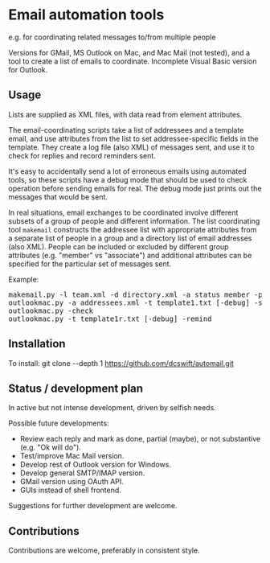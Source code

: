 # Email automation tools
e.g. for coordinating related messages to/from multiple people

Versions for GMail, MS Outlook on Mac, and Mac Mail (not tested), 
and a tool to create a list of emails to coordinate.
Incomplete Visual Basic version for Outlook.

## Usage
Lists are supplied as XML files, with data read from element attributes.

The email-coordinating scripts take a list of addressees and a template email,
and use attributes from the list to set addressee-specific fields in the template.
They create a log file (also XML) of messages sent, and use it to check for replies and record reminders sent.

It's easy to accidentally send a lot of erroneous emails using automated tools,
so these scripts have a debug mode that should be used to check operation
before sending emails for real.
The debug mode just prints out the messages that would be sent.

In real situations, email exchanges to be coordinated involve different subsets of a group of people and different information.
The list coordinating tool <code>makemail</code> constructs the addressee list with appropriate attributes 
from a separate list of people in a group and a directory list of email addresses (also XML).
People can be included or excluded by different group attributes (e.g. "member" vs "associate")
and additional attributes can be specified for the particular set of messages sent.

Example:
<pre>
makemail.py -l team.xml -d directory.xml -a status member -p project project\ name -o addressees.xml
outlookmac.py -a addressees.xml -t template1.txt [-debug] -send
outlookmac.py -check
outlookmac.py -t template1r.txt [-debug] -remind
</pre>

## Installation
To install: git clone --depth 1 https://github.com/dcswift/automail.git

## Status / development plan
In active but not intense development, driven by selfish needs.

Possible future developments:
- Review each reply and mark as done, partial (maybe), or not substantive (e.g. "Ok will do").
- Test/improve Mac Mail version.
- Develop rest of Outlook version for Windows.
- Develop general SMTP/IMAP version.
- GMail version using OAuth API.
- GUIs instead of shell frontend.

Suggestions for further development are welcome.

## Contributions
Contributions are welcome, preferably in consistent style.
